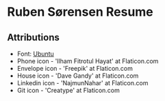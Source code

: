 # Ruben Sørensen Resume

## Attributions
- Font: [Ubuntu](https://fonts.google.com/specimen/Ubuntu)
- Phone icon - 'Ilham Fitrotul Hayat' at Flaticon.com
- Envelope icon - 'Freepik' at Flaticon.com
- House icon - 'Dave Gandy' at Flaticon.com
- Linkedin icon - 'NajmunNahar' at Flaticon.com
- Git icon - 'Creatype' at Flaticon.com
